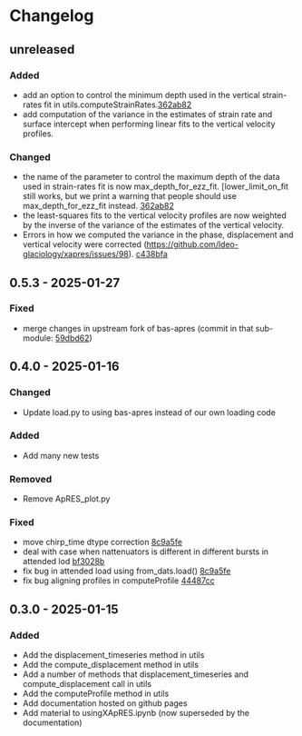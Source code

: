 # Changelog

## unreleased 
### Added 
- add an option to control the minimum depth used in the vertical strain-rates fit in utils.computeStrainRates.[362ab82](https://github.com/ldeo-glaciology/xapres/pull/99/commits/362ab827688f613bea457c4cc99af7fe02314bdf)
- add computation of the variance in the estimates of strain rate and surface intercept when performing linear fits to the vertical velocity profiles. 

### Changed
- the name of the parameter to control the maximum depth of the data used in strain-rates fit is now max_depth_for_ezz_fit. [lower_limit_on_fit still works, but we print a warning that people should use max_depth_for_ezz_fit instead. [362ab82](https://github.com/ldeo-glaciology/xapres/pull/99/commits/362ab827688f613bea457c4cc99af7fe02314bdf)
- the least-squares fits to the vertical velocity profiles are now weighted by the inverse of the variance of the estimates of the vertical velocity. 
- Errors in how we computed the variance in the phase, displacement and vertical velocity were corrected (https://github.com/ldeo-glaciology/xapres/issues/98). [c438bfa](https://github.com/ldeo-glaciology/xapres/pull/99/commits/c438bfa2627e39a92687d36af2705bf7c685c3d3)

## 0.5.3 - 2025-01-27
### Fixed 

- merge changes in upstream fork of bas-apres (commit in that sub-module: [59dbd62](https://github.com/jkingslake/bas-apres/pull/2/commits/59dbd6211274b2260cba6a57020358f57e6972b6))

## 0.4.0 - 2025-01-16 

### Changed

- Update load.py to using bas-apres instead of our own loading code

### Added

- Add many new tests

### Removed

- Remove ApRES_plot.py

### Fixed

- move chirp_time dtype correction [8c9a5fe](https://github.com/ldeo-glaciology/xapres/pull/67/commits/8c9a5fe49852fac55f0b94622101ce66fd20941b)
- deal with case when nattenuators is different in different bursts in attended lod [bf3028b](https://github.com/ldeo-glaciology/xapres/pull/67/commits/bf3028b8dd80477c26bef68321dc840245e424c1)
- fix bug in attended load using from_dats.load() [8c9a5fe](https://github.com/ldeo-glaciology/xapres/pull/67/commits/8c9a5fe49852fac55f0b94622101ce66fd20941b)
- fix bug aligning profiles in computeProfile [44487cc](https://github.com/ldeo-glaciology/xapres/pull/67/commits/44487cc7ec1513ebf77f0e8fa160056ff235e136)

## 0.3.0 - 2025-01-15

### Added

- Add the displacement_timeseries method in utils
- Add the compute_displacement method in utils
- Add a number of methods that displacement_timeseries and compute_displacement call in utils
- Add the computeProfile method in utils
- Add documentation hosted on github pages
- Add material to usingXApRES.ipynb (now superseded by the documentation)
